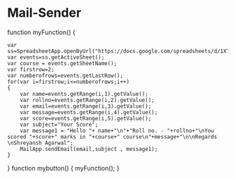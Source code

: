 # Mail-Sender
function myFunction() {
  
    var ss=SpreadsheetApp.openByUrl("https://docs.google.com/spreadsheets/d/1XTTD_pbrqughywwdSeIkjand8BZaGFyp4XKT61bzJ0k/edit#gid=0");
    var events=ss.getActiveSheet();
    var course = events.getSheetName();
    var firstrow=2;
    var numberofrows=events.getLastRow();
    for(var i=firstrow;i<=numberofrows;i++)
    {
        var name=events.getRange(i,1).getValue();
        var rollno=events.getRange(i,2).getValue();
        var email=events.getRange(i,3).getValue();
        var message=events.getRange(i,4).getValue();
        var score=events.getRange(i,5).getValue();
        var subject="Your Score";
        var message1 = "Hello "+ name+"\n"+"Roll no. - "+rollno+"\nYou scored "+score+" marks in "+course+" course\n"+message+"\n\nRegards \nShreyansh Agarwal";
        MailApp.sendEmail(email,subject , message1);
    } 
  }
  function mybutton()
  {
    myFunction();
  }
  
  
